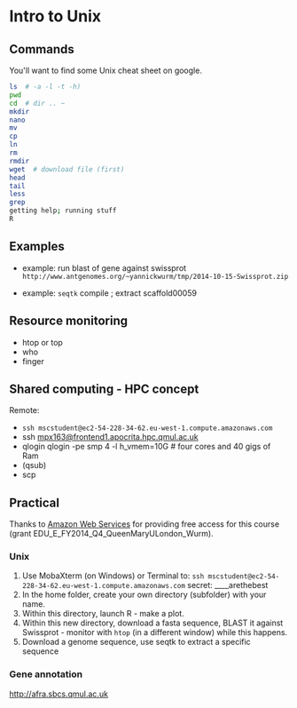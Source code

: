 # Intro to Unix

## Commands 

You'll want to find some Unix cheat sheet on google.

```bash
ls  # -a -l -t -h)
pwd
cd  # dir .. ~ 
mkdir
nano 
mv
cp
ln 
rm
rmdir
wget  # download file (first)
head
tail
less
grep 
getting help; running stuff
R 
```

## Examples 

 * example: run blast of gene against swissprot
   `http://www.antgenomes.org/~yannickwurm/tmp/2014-10-15-Swissprot.zip`

 * example: `seqtk` compile ; extract scaffold00059 


## Resource monitoring
 * htop or top
 * who
 * finger


## Shared computing - HPC concept

Remote: 
 
 * `ssh mscstudent@ec2-54-228-34-62.eu-west-1.compute.amazonaws.com`
 * ssh mpx163@frontend1.apocrita.hpc.qmul.ac.uk
 * qlogin
   qlogin -pe smp 4 -l h_vmem=10G  # four cores and 40 gigs of Ram 
 * (qsub)
 * scp 


## Practical

Thanks to [Amazon Web Services](http://aws.amazon.com) for providing free access for this course (grant EDU_E_FY2014_Q4_QueenMaryULondon_Wurm). 

### Unix

1. Use MobaXterm (on Windows) or Terminal to: `ssh mscstudent@ec2-54-228-34-62.eu-west-1.compute.amazonaws.com`
   secret: ____arethebest
2. In the home folder, create your own directory (subfolder) with your name. 
3. Within this directory, launch R - make a plot. 
5. Within this new directory, download a fasta sequence, BLAST it against Swissprot - monitor with `htop` (in a different window) while this happens. 
6. Download a genome sequence, use seqtk to extract a specific sequence 

### Gene annotation

http://afra.sbcs.qmul.ac.uk



